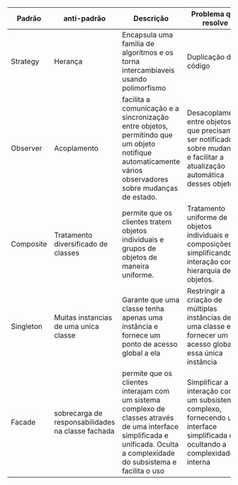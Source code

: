 | Padrão | anti-padrão | Descrição | Problema que resolve |
| -------- | -------- |-------- |------------ |
| Strategy |Herança | Encapsula uma familia de algoritmos e os torna intercambiaveis usando polimorfismo | Duplicação de código |
| Observer | Acoplamento |  facilita a comunicação e a sincronização entre objetos, permitindo que um objeto notifique automaticamente vários observadores sobre mudanças de estado. | Desacoplamento entre objetos que precisam ser notificados sobre mudanças e facilitar a atualização automática desses objetos |
| Composite | Tratamento diversificado de classes |permite que os clientes tratem objetos individuais e grupos de objetos de maneira uniforme. | Tratamento uniforme de objetos individuais e composições, simplificando a interação com a hierarquia de objetos. |
| Singleton | Muitas instancias de uma unica classe |Garante que uma classe tenha apenas uma instância e fornece um ponto de acesso global a ela | Restringir a criação de múltiplas instâncias de uma classe e fornecer um acesso global a essa única instância |
| Facade |sobrecarga de responsabilidades na classe fachada |permite que os clientes interajam com um sistema complexo de classes através de uma interface simplificada e unificada. Oculta a complexidade do subsistema e facilita o uso | Simplificar a interação com um subsistema complexo, fornecendo uma interface simplificada e ocultando a complexidade interna |



